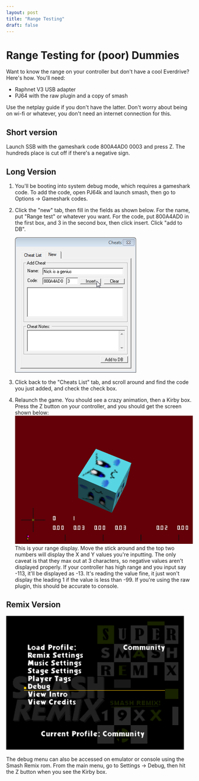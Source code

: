 ```yaml
---
layout: post
title: "Range Testing"
draft: false
---
```

# Range Testing for (poor) Dummies
Want to know the range on your controller but don't have a cool Everdrive? Here's how. You'll need:

- Raphnet V3 USB adapter
- PJ64 with the raw plugin and a copy of smash

Use the netplay guide if you don't have the latter. Don't worry about being on wi-fi or whatever, you don't need an internet connection for this.

## Short version
Launch SSB with the gameshark code 800A4AD0 0003 and press Z. The hundreds place is cut off if there's a negative sign.

## Long Version

1. You'll be booting into system debug mode, which requires a gameshark code. To add the code, open PJ64k and launch smash, then go to Options -> Gameshark codes.


2. Click the "new" tab, then fill in the fields as shown below. For the name, put "Range test" or whatever you want. For the code, put 800A4AD0 in the first box, and 3 in the second box, then click insert. Click "add to DB".

    ![Cheat dialog](/guides/img/cheatadd.png)

3. Click back to the "Cheats List" tab, and scroll around and find the code you just added, and check the check box.

4. Relaunch the game. You should see a crazy animation, then a Kirby box. Press the Z button on your controller, and you should get the screen shown below:
![Debug display](/guides/img/debug.png)
This is your range display. Move the stick around and the top two numbers will display the X and Y values you're inputting. The only caveat is that they max out at 3 characters, so negative values aren't displayed properly. If your controller has high range and you input say -113, it'll be displayed as -13. It's reading the value fine, it just won't display the leading 1 if the value is less than -99. If you're using the raw plugin, this should be accurate to console.

## Remix Version
![Remix Debug](/guides/img/remix_debug.png)

The debug menu can also be accessed on emulator or console using the Smash Remix rom. From the main menu, go to Settings -> Debug, then hit the Z button when you see the Kirby box.
